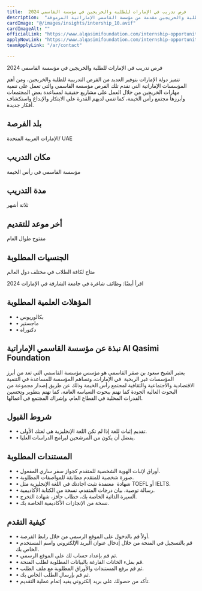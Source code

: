 ```yaml
---
title:  فرص تدريب في الإمارات للطلبة والخريجين في مؤسسة القاسمي 2024 
description:  "فرصة ذهبية للتدريب في الإمارات للطلبة والخريجين مقدمة من مؤسسة القاسمي الإماراتية المرموقة" 
cardImage: "@/images/insights/intership_10.avif" 
cardImageAlt: "" 
officialLink: "https://www.alqasimifoundation.com/internship-opportunities" 
applyNowLink: "https://www.alqasimifoundation.com/internship-opportunities" 
teamApplyLink: "/ar/contact"

---
```


فرص تدريب في الإمارات للطلبة والخريجين في مؤسسة القاسمي 2024

تتميز دولة الإمارات بتوفير العديد من الفرص التدريبية للطلبة والخريجين، ومن أهم المؤسسات الإماراتية التي تقدم تلك الفرص مؤسسة القاسمي والتي تعمل على تنمية مهارات الخريجين من خلال العمل على مشاريع حقيقية لمساعدة بعض المجتمعات وأبرزها مجتمع رأس الخيمة، كما تنمي لديهم القدرة على الابتكار والإبداع واستكشاف أفكار جديدة.

## بلد الفرصة

الإمارات العربية المتحدة/ UAE

## مكان التدريب

مؤسسة القاسمي في رأس الخيمة

## مدة التدريب

ثلاثة أشهر

## أخر موعد للتقديم

مفتوح طوال العام

## الجنسيات المطلوبة

متاح لكافة الطلاب في مختلف دول العالم

اقرأ أيضًا: وظائف شاغرة في جامعة الشارقة في الإمارات 2024

## المؤهلات العلمية المطلوبة

- • بكالوريوس
- • ماجستير
- • دكتوراه

## نبذة عن مؤسسة القاسمي الإماراتية Al Qasimi Foundation

يعتبر الشيخ سعود بن صقر القاسمي هو مؤسس مؤسسة القاسمي التي تعد من أبرز المؤسسات غير الربحية  في الإمارات، وتساهم المؤسسة للمساعدة في التنمية الاقتصادية والاجتماعية والثقافية لمجتمع رأس الخيمة وذلك عن طريق إصدار مجموعة من البحوث العالية الجودة كما تهتم ببحوث السياسة العامة، كما تهتم بتطوير وتحسين القدرات المحلية في القطاع العام، وإشراك المجتمع في أعمالها.

## شروط القبول

- • تقديم إثبات للغة إذا لم تكن اللغة الإنجليزية هي لغتك الأولى.
- • يفضل أن يكون من المرشحين لبرامج الدراسات العليا.

## المستندات المطلوبة

- • أوراق لإثبات الهوية الشخصية للمتقدم كجواز سفر ساري المفعول.
- • صورة شخصية للمتقدم مطابقة للمواصفات المطلوبة.
- • شهادة  معتمدة تثبت اجادتك في اللغة الإنجليزية مثل TOEFL أو IELTS.
- • رسالة توصية، بيان درجات المتقدم، نسخة من الكتابة الأكاديمية.
- • السيرة الذاتية الخاصة بك، خطاب حافز، شهادة التخرج.
- • نسخة من الإنجازات الأكاديمية الخاصة بك.

## كيفية التقدم

- • أولاً قم بالدخول على الموقع الرسمي من خلال رابط الفرصة.
- • قم بالتسجيل في المنحة من خلال إدخال عنوان البريد الإلكتروني واسم المستخدم الخاص بك.
- • ثم قم بإعداد حساب لك على الموقع الرسمي.
- • قم بملء الخانات الفارغة بالبيانات المطلوبة لطلب المنحة.
- • ثم قم برفع المستندات والأوراق المطلوبة مع ملف الطلب.
- • ثم قم بإرسال الطلب الخاص بك.
- • تأكد من حصولك على بريد إلكتروني يفيد إتمام عملية التقديم.

